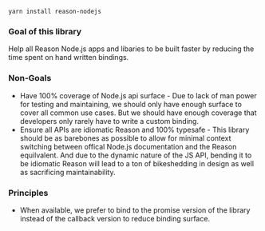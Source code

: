 
```shell
yarn install reason-nodejs
```

### Goal of this library

Help all Reason Node.js apps and libaries to be built faster by reducing the time spent on hand written bindings.

### Non-Goals

- Have 100% coverage of Node.js api surface - Due to lack of man power for testing and maintaining, we should only have enough surface
  to cover all common use cases. But we should have enough coverage that developers only rarely have to write a custom binding. 
- Ensure all APIs are idiomatic Reason and 100% typesafe - This library should be as barebones as possible to allow for minimal context switching between offical Node.js documentation and the Reason equilvalent. And due to the dynamic nature of the JS API, bending it to be idiomatic Reason will lead to a ton of bikeshedding in design as well as sacrificing maintainability.

### Principles

- When available, we prefer to bind to the promise version of the library instead of the callback version to reduce binding surface.